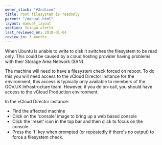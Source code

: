 ```yaml
---
owner_slack: "#2ndline"
title: root filesystem is readonly
parent: "/manual.html"
layout: manual_layout
section: Icinga alerts
last_reviewed_on: 2018-01-04
review_in: 3 months
---
```


When Ubuntu is unable to write to disk it switches the filesystem to be
read only. This could be caused by a cloud hosting provider having
problems with their Storage Area Network (SAN).

The machine will need to have a filesystem check forced on reboot. To do
this you will need access to the vCloud Director instance for the
environment, this access is typically only available to members
of the GOV.UK Infrastructure team. However, if you do on-call, you should have access
to the vCloud Production environment.

In the vCloud Director instance:

- Find the affected machine
- Click on the 'console' image to bring up a web based console
- Click the 'reset' icon in the top bar and then click to focus on the
  console
- Press the 'f' key when prompted (or repeatedly if there's no output)
  to force a filesystem check.
